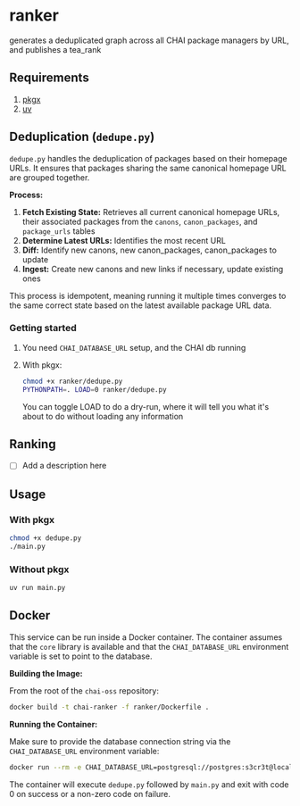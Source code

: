 # ranker

generates a deduplicated graph across all CHAI package managers by URL, and publishes a
tea_rank

## Requirements

1. [pkgx](pkgx.sh)
2. [uv](astral.sh/uv)

## Deduplication (`dedupe.py`)

`dedupe.py` handles the deduplication of packages based on their homepage URLs. It
ensures that packages sharing the same canonical homepage URL are grouped together.

**Process:**

1.  **Fetch Existing State:** Retrieves all current canonical homepage URLs, their
    associated packages from the `canons`, `canon_packages`, and `package_urls` tables
2.  **Determine Latest URLs:** Identifies the most recent URL
3.  **Diff:** Identify new canons, new canon_packages, canon_packages to update
4.  **Ingest:** Create new canons and new links if necessary, update existing ones

This process is idempotent, meaning running it multiple times converges to the same
correct state based on the latest available package URL data.

### Getting started

1. You need `CHAI_DATABASE_URL` setup, and the CHAI db running
2. With pkgx:

   ```bash
   chmod +x ranker/dedupe.py
   PYTHONPATH=. LOAD=0 ranker/dedupe.py
   ```

   You can toggle LOAD to do a dry-run, where it will tell you what it's about to do
   without loading any information

## Ranking

- [ ] Add a description here

## Usage

### With pkgx

```bash
chmod +x dedupe.py
./main.py
```

### Without pkgx

```bash
uv run main.py
```

## Docker

This service can be run inside a Docker container. The container assumes that the `core`
library is available and that the `CHAI_DATABASE_URL` environment variable is set to
point to the database.

**Building the Image:**

From the root of the `chai-oss` repository:

```bash
docker build -t chai-ranker -f ranker/Dockerfile .
```

**Running the Container:**

Make sure to provide the database connection string via the `CHAI_DATABASE_URL`
environment variable:

```bash
docker run --rm -e CHAI_DATABASE_URL=postgresql://postgres:s3cr3t@localhost:5435/chai chai-ranker
```

The container will execute `dedupe.py` followed by `main.py` and exit with code 0 on
success or a non-zero code on failure.
